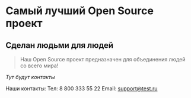 # Самый лучший Open Source проект

## Сделан людьми для людей

> Наш Open Source проект предназначен для объединения людей со всего мира!

_Тут будут контакты_

Наши контакты:
Тел: 8 800 333 55 22
Email: support@test.ru